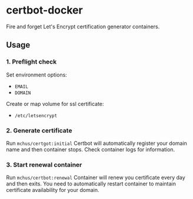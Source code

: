 # certbot-docker
Fire and forget Let's Encrypt certification generator  containers.

## Usage
### 1. Preflight check
Set environment options:
  - `EMAIL`
  - `DOMAIN`

Create or map volume for ssl certificate:
  - `/etc/letsencrypt`

### 2. Generate certificate
Run `mchus/certgot:initial`
Certbot will automatically register your domain name and then container stops. Check container logs for  information.

### 3. Start renewal container
Run `mchus/certbot:renewal`
Container will renew you certificate every day and then exits. You need to automatically restart container to maintain certificate availability for your domain.
